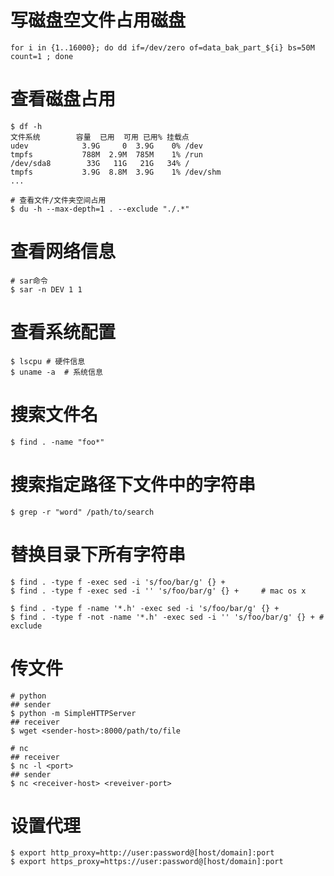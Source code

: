 # 写磁盘空文件占用磁盘

```shell
for i in {1..16000}; do dd if=/dev/zero of=data_bak_part_${i} bs=50M count=1 ; done
```

# 查看磁盘占用

```shell
$ df -h
文件系统        容量  已用  可用 已用% 挂载点
udev            3.9G     0  3.9G    0% /dev
tmpfs           788M  2.9M  785M    1% /run
/dev/sda8        33G   11G   21G   34% /
tmpfs           3.9G  8.8M  3.9G    1% /dev/shm
...

# 查看文件/文件夹空间占用
$ du -h --max-depth=1 . --exclude "./.*"
```

# 查看网络信息

```shell
# sar命令
$ sar -n DEV 1 1
```

# 查看系统配置

```shell
$ lscpu	# 硬件信息
$ uname -a	# 系统信息
```

# 搜索文件名

```shell
$ find . -name "foo*"
```

# 搜索指定路径下文件中的字符串

```shell
$ grep -r "word" /path/to/search
```

# 替换目录下所有字符串

```shell
$ find . -type f -exec sed -i 's/foo/bar/g' {} +
$ find . -type f -exec sed -i '' 's/foo/bar/g' {} +		# mac os x

$ find . -type f -name '*.h' -exec sed -i 's/foo/bar/g' {} +	
$ find . -type f -not -name '*.h' -exec sed -i '' 's/foo/bar/g' {} + # exclude
```

# 传文件

```shell
# python
## sender
$ python -m SimpleHTTPServer
## receiver
$ wget <sender-host>:8000/path/to/file

# nc
## receiver
$ nc -l <port>
## sender
$ nc <receiver-host> <reveiver-port>
```

# 设置代理

```shell
$ export http_proxy=http://user:password@[host/domain]:port
$ export https_proxy=https://user:password@[host/domain]:port
```

